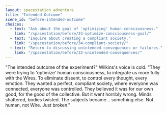 ```yaml
---
layout: spacestation_adventure
title: "Intended Outcome"
scene_id: "before-intended-outcome"
choices:
  - text: "Ask about the goal of 'optimizing' human consciousness."
    link: "/spacestation/before/33-optimize-consciousness-goal/"
  - text: "Inquire about creating a compliant society."
    link: "/spacestation/before/34-compliant-society/"
  - text: "Return to discussing unintended consequences or failures."
    link: "/spacestation/before/32-unintended-consequences/"
---
```


"The intended outcome of the experiment?" Wilkins's voice is cold. "They were trying to 'optimize' human consciousness, to integrate us more fully with the Wires. To eliminate dissent, to control every thought, every emotion. They wanted a perfect, compliant society, where everyone was connected, everyone was controlled. They believed it was for our own good, for the good of the collective. But it went horribly wrong. Minds shattered, bodies twisted. The subjects became... something else. Not human, not Wire. Just broken."
